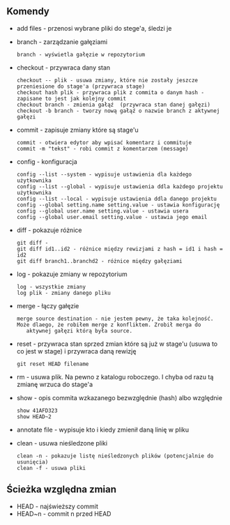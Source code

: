 ## Komendy

* add files - przenosi wybrane pliki do stege'a, śledzi je

* branch - zarządzanie gałęziami
  ```
  branch - wyświetla gałęzie w repozytorium
  ```

* checkout - przywraca dany stan
  ```
  checkout -- plik - usuwa zmiany, które nie zostały jeszcze przeniesione do stage'a (przywraca stage)
  checkout hash plik - przywraca plik z commita o danym hash - zapisane to jest jak kolejny commit
  checkout branch - zmienia gałąź  (przywraca stan danej gałęzi)
  checkout -b branch - tworzy nową gałąź o nazwie branch z aktywnej gałęzi
  ```

* commit - zapisuje zmiany które są stage'u
  ```
  commit - otwiera edytor aby wpisać komentarz i commituje
  commit -m "tekst" - robi commit z komentarzem (message)
  ```
  
* config - konfiguracja
  ```
  config --list --system - wypisuje ustawienia dla każdego użytkownika
  config --list --global - wypisuje ustawienia ddla każdego projektu użytkownika
  config --list --local - wypisuje ustawienia ddla danego projektu
  config --global setting.name setting.value - ustawia konfigurację 
  config --global user.name setting.value - ustawia usera 
  config --global user.email setting.value - ustawia jego email
  ```

* diff - pokazuje różnice
  ```
  git diff - 
  git diff id1..id2 - różnice między rewizjami z hash = id1 i hash = id2
  git diff branch1..branchd2 - różnice między gałęziami
  ```
  

* log - pokazuje zmiany w repozytorium
  ```
  log - wszystkie zmiany
  log plik - zmiany danego pliku
  ```
  
* merge - łączy gałęzie
  ```
  merge source destination - nie jestem pewny, że taka kolejność. Może dlaego, że robiłem merge z konfliktem. Zrobił merga do 
     aktywnej gałęzi którą była source.
  ```
  
* reset - przywraca stan sprzed zmian które są już w stage'u (usuwa to co jest w stage) i przywraca daną rewizję
  ```
  git reset HEAD filename
  ```
  
* rm - usuwa plik. Na pewno z katalogu roboczego. I chyba od razu tą zmianę wrzuca do stage'a


* show - opis commita wzkazanego bezwzględnie (hash) albo względnie
  ```
  show 41AFD323
  show HEAD~2
  ```
  
* annotate file - wypisuje kto i kiedy zmienił daną linię w pliku
  
* clean - usuwa nieśledzone pliki
  ```
  clean -n - pokazuje listę nieśledzonych plików (potencjalnie do usunięcia)
  clean -f - usuwa pliki
  ```


## Ścieżka względna zmian
* HEAD - najświeższy commit
* HEAD~n - commit n przed HEAD
